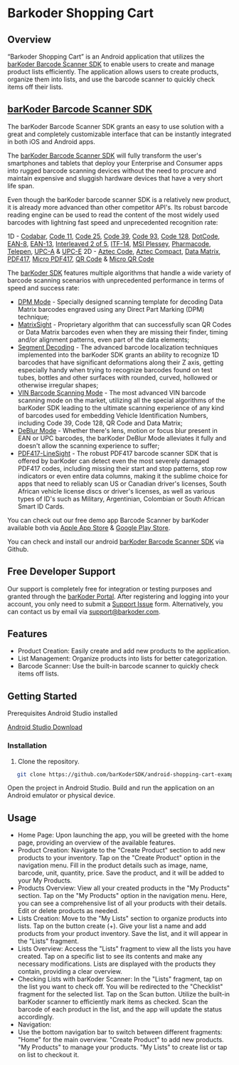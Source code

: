 # Barkoder Shopping Cart

## Overview

“Barkoder Shopping Cart” is an Android application that utilizes the [barKoder Barcode Scanner SDK](https://barkoder.com/barcode-scanner-sdk) to enable users to create and manage product lists efficiently. The application allows users to create products, organize them into lists, and use the barcode scanner to quickly check items off their lists.

## [barKoder Barcode Scanner SDK](https://barkoder.com/barcode-scanner-sdk)

The barKoder Barcode Scanner SDK grants an easy to use solution with a great and completely customizable interface that can be instantly integrated in both iOS and Android apps.

The [barKoder Barcode Scanner SDK](https://barkoder.com/barcode-scanner-sdk) will fully transform the user's smartphones and tablets that deploy your Enterprise and Consumer apps into rugged barcode scanning devices without the need to procure and maintain expensive and sluggish hardware devices that have a very short life span.

Even though the barKoder barcode scanner SDK is a relatively new product, it is already more advanced than other competitor API's. Its robust barcode reading engine can be used to read the content of the most widely used barcodes with lightning fast speed and unprecedented recognition rate:

1D - [Codabar](https://barkoder.com/barcode-types/codaba), [Code 11](https://barkoder.com/barcode-types/code-11), [Code 25](https://barkoder.com/barcode-types/code-25), [Code 39](https://barkoder.com/barcode-types/code-39), [Code 93](https://barkoder.com/barcode-types/code-93), [Code 128](https://barkoder.com/barcode-types/code-128), [DotCode](https://barkoder.com/barcode-types/dotcode), [EAN-8](https://barkoder.com/barcode-types/ean-upc-code), [EAN-13](https://barkoder.com/barcode-types/ean-upc-code), [Interleaved 2 of 5](https://barkoder.com/barcode-types/code-25), [ITF-14](https://barkoder.com/barcode-types/code-25), [MSI Plessey](https://barkoder.com/barcode-types/msi-plessey), [Pharmacode](https://barkoder.com/barcode-types/code-32), [Telepen](https://barkoder.com/barcode-types/telepen), [UPC-A](https://barkoder.com/barcode-types/ean-upc-code) & [UPC-E](https://barkoder.com/barcode-types/ean-upc-code)
2D - [Aztec Code](https://barkoder.com/barcode-types/aztec), [Aztec Compact](https://barkoder.com/barcode-types/aztec), [Data Matrix](https://barkoder.com/barcode-types/data-matrix), [PDF417](https://barkoder.com/barcode-types/pdf417), [Micro PDF417](https://barkoder.com/barcode-types/pdf417), [QR Code](https://barkoder.com/barcode-types/qr-code) & [Micro QR Code](https://barkoder.com/barcode-types/qr-code)

The [barKoder SDK](https://barkoder.com/) features multiple algorithms that handle a wide variety of barcode scanning scenarios with unprecedented performance in terms of speed and success rate: 
* [DPM Mode](https://barkoder.com/dpm-barcode-scanner-sdk) - Specially designed scanning template for decoding Data Matrix barcodes engraved using any Direct Part Marking (DPM) technique;
* [MatrixSight](https://barkoder.com/matrixsight) - Proprietary algorithm that can successfully scan QR Codes or Data Matrix barcodes even when they are missing their finder, timing and/or alignment patterns, even part of the data elements;
* [Segment Decoding](https://barkoder.com/segment-decoding) - The advanced barcode localization techniques implemented into the barKoder SDK grants an ability to recognize 1D barcodes that have significant deformations along their Z axis, getting especially handy when trying to recognize barcodes found on test tubes, bottles and other surfaces with rounded, curved, hollowed or otherwise irregular shapes;
* [VIN Barcode Scanning Mode](https://barkoder.com/vin-scanning-mode) - The most advanced VIN barcode scanning mode on the market, utilizing all the special algorithms of the barKoder SDK leading to the ultimate scanning experience of any kind of barcodes used for embedding Vehicle Identification Numbers, including Code 39, Code 128, QR Code and Data Matrix;
* [DeBlur Mode](https://barkoder.com/deblur-mode) - Whether there's lens, motion or focus blur present in EAN or UPC barcodes, the barKoder DeBlur Mode alleviates it fully and doesn't allow the scanning experience to suffer;
* [PDF417-LineSight](https://barkoder.com/pdf417-linesight) - The robust PDF417 barcode scanner SDK that is offered by barKoder can detect even the most severely damaged PDF417 codes, including missing their start and stop patterns, stop row indicators or even entire data columns, making it the sublime choice for apps that need to reliably scan US or Canadian driver's licenses, South African vehicle license discs or driver's licenses, as well as various types of ID's such as Military, Argentinian, Colombian or South African Smart ID Cards.

You can check out our free demo app Barcode Scanner by barKoder available both via [Apple App Store](https://apps.apple.com/us/app/barkoder-scanner/id6443715409?uo=2) & [Google Play Store](https://play.google.com/store/apps/details?id=com.barkoder.demoscanner).

You can check and install our android [barKoder Barcode Scanner SDK](https://github.com/barKoderSDK/android-sdk) via Github.

## Free Developer Support

Our support is completely free for integration or testing purposes and granted through the [barKoder Portal](https://barkoder.com/login). After registering and logging into your account, you only need to submit a [Support Issue](https://barkoder.com/issues) form. Alternatively, you can contact us by email via support@barkoder.com.

## Features

* Product Creation: Easily create and add new products to the application.
* List Management: Organize products into lists for better categorization.
* Barcode Scanner: Use the built-in barcode scanner to quickly check items off lists.

## Getting Started

Prerequisites
Android Studio installed

[Android Studio Download](https://developer.android.com/studio?gclid=Cj0KCQiAtaOtBhCwARIsAN_x-3IkKiAwpKoA9dZYWAjvum_-6tuKIIkKDg5ryev0EMIZZ0cFKr4y_6QaAhYpEALw_wcB&gclsrc=aw.ds)

### Installation
1. Clone the repository.
```bash
   git clone https://github.com/barKoderSDK/android-shopping-cart-example.git
   ```

Open the project in Android Studio.
Build and run the application on an Android emulator or physical device.

## Usage

* Home Page:
Upon launching the app, you will be greeted with the home page, providing an overview of the available features.
* Product Creation:
Navigate to the "Create Product" section to add new products to your inventory.
Tap on the "Create Product" option in the navigation menu.
Fill in the product details such as image, name, barcode, unit, quantity, price.
Save the product, and it will be added to your My Products.
* Products Overview:
View all your created products in the "My Products" section.
Tap on the "My Products" option in the navigation menu.
Here, you can see a comprehensive list of all your products with their details.
Edit or delete products as needed.
* Lists Creation:
Move to the "My Lists" section to organize products into lists.
Tap on the button create (+).
Give your list a name and add products from your product inventory.
Save the list, and it will appear in the "Lists" fragment.
* Lists Overview:
Access the "Lists" fragment to view all the lists you have created.
Tap on a specific list to see its contents and make any necessary modifications.
Lists are displayed with the products they contain, providing a clear overview.
* Checking Lists with barKoder Scanner:
In the "Lists" fragment, tap on the list you want to check off.
You will be redirected to the "Checklist" fragment for the selected list.
Tap on the Scan button.
Utilize the built-in barKoder scanner to efficiently mark items as checked.
Scan the barcode of each product in the list, and the app will update the status accordingly.
* Navigation:
* Use the bottom navigation bar to switch between different fragments:
"Home" for the main overview.
"Create Product" to add new products.
"My Products" to manage your products.
"My Lists" to create list or tap on list to checkout it.

